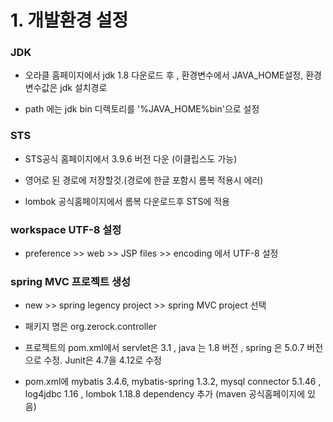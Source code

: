 # 1. 개발환경 설정


### JDK

- 오라클 홈페이지에서 jdk 1.8 다운로드 후 , 환경변수에서  JAVA_HOME설정, 환경변수값은 jdk 설치경로

- path 에는 jdk bin 디렉토리를 '%JAVA_HOME%bin'으로 설정


### STS

- STS공식 홈페이지에서 3.9.6 버전 다운 (이클립스도 가능)

- 영어로 된 경로에 저장할것.(경로에 한글 포함시 롬복 적용시 에러)

- lombok 공식홈페이지에서 롬복 다운로드후 STS에 적용


### workspace UTF-8 설정

- preference >> web >> JSP files >> encoding 에서 UTF-8 설정


### spring MVC 프로젝트 생성

- new >> spring legency project >> spring MVC project 선택

- 패키지 명은 org.zerock.controller

- 프로젝트의 pom.xml에서 servlet은 3.1 , java 는 1.8 버전 , spring 은 5.0.7 버전으로 수정. Junit은 4.7을 4.12로 수정

- pom.xml에 mybatis 3.4.6, mybatis-spring 1.3.2, mysql connector 5.1.46 , log4jdbc 1.16 , lombok 1.18.8 dependency 추가
(maven 공식홈페이지에 있음)

